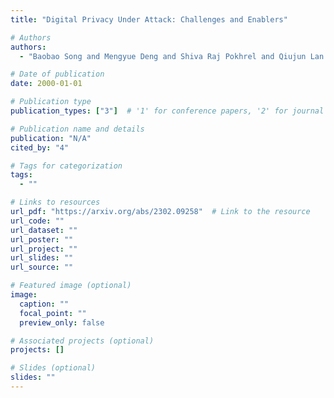 ```yaml
---
title: "Digital Privacy Under Attack: Challenges and Enablers"

# Authors
authors:
  - "Baobao Song and Mengyue Deng and Shiva Raj Pokhrel and Qiujun Lan and Robin Doss and Gang Li"

# Date of publication
date: 2000-01-01

# Publication type
publication_types: ["3"]  # '1' for conference papers, '2' for journal articles, '3' for preprints

# Publication name and details
publication: "N/A"
cited_by: "4"

# Tags for categorization
tags:
  - ""

# Links to resources
url_pdf: "https://arxiv.org/abs/2302.09258"  # Link to the resource
url_code: ""
url_dataset: ""
url_poster: ""
url_project: ""
url_slides: ""
url_source: ""

# Featured image (optional)
image:
  caption: ""
  focal_point: ""
  preview_only: false

# Associated projects (optional)
projects: []

# Slides (optional)
slides: ""
---
```

